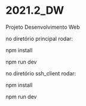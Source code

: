 # 2021.2_DW
Projeto Desenvolvimento Web

no diretório principal rodar:

npm install

npm run dev

no diretório ssh_client rodar:

npm install

npm run dev
